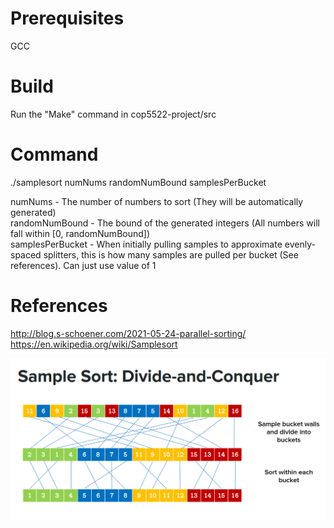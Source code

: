 # Prerequisites
GCC

# Build
Run the "Make" command in cop5522-project/src

# Command
./samplesort numNums randomNumBound samplesPerBucket  
  
numNums - The number of numbers to sort (They will be automatically generated)  
randomNumBound - The bound of the generated integers (All numbers will fall within [0, randomNumBound])  
samplesPerBucket - When initially pulling samples to approximate evenly-spaced splitters, 
                   this is how many samples are pulled per bucket (See references). Can just use value of 1

# References
http://blog.s-schoener.com/2021-05-24-parallel-sorting/  
https://en.wikipedia.org/wiki/Samplesort  

![Alt text](image.png)
